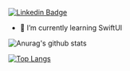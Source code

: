 [![Linkedin Badge](https://img.shields.io/badge/-LinkedIn-blue?style=flat-square&logo=Linkedin&logoColor=white&link=https://www.linkedin.com/in/fabiosalata/)](https://www.linkedin.com/in/fabiosalata/)

- 🌱 I’m currently learning SwiftUI

![Anurag's github stats](https://github-readme-stats.vercel.app/api?username=fsalata&count_private=true&show_icons=true&theme=cobalt)

[![Top Langs](https://github-readme-stats.vercel.app/api/top-langs/?username=fsalata&layout=compact&hide=makefile,java,c++)](https://github.com/fsalata/github-readme-stats)
